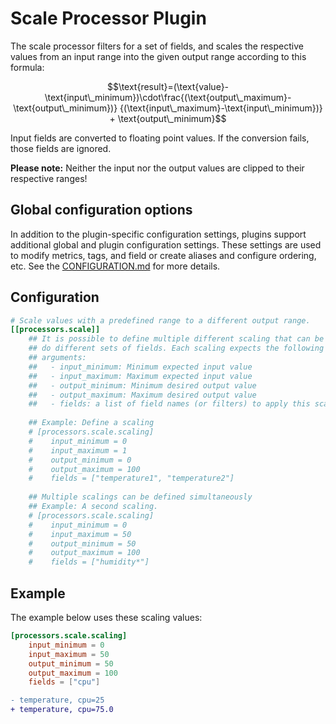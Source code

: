 # Scale Processor Plugin

The scale processor filters for a set of fields,
and scales the respective values from an input range into
the given output range according to this formula:

```math
\text{result}=(\text{value}-\text{input\_minimum})\cdot\frac{(\text{output\_maximum}-\text{output\_minimum})}
{(\text{input\_maximum}-\text{input\_minimum})} +
\text{output\_minimum}
```

Input fields are converted to floating point values.
If the conversion fails, those fields are ignored.

**Please note:** Neither the input nor the output values
are clipped to their respective ranges!

## Global configuration options <!-- @/docs/includes/plugin_config.md -->

In addition to the plugin-specific configuration settings, plugins support
additional global and plugin configuration settings. These settings are used to
modify metrics, tags, and field or create aliases and configure ordering, etc.
See the [CONFIGURATION.md][CONFIGURATION.md] for more details.

[CONFIGURATION.md]: ../../../docs/CONFIGURATION.md#plugins

## Configuration

```toml @sample.conf
# Scale values with a predefined range to a different output range.
[[processors.scale]]
    ## It is possible to define multiple different scaling that can be applied
    ## do different sets of fields. Each scaling expects the following
    ## arguments:
    ##   - input_minimum: Minimum expected input value
    ##   - input_maximum: Maximum expected input value
    ##   - output_minimum: Minimum desired output value
    ##   - output_maximum: Maximum desired output value
    ##   - fields: a list of field names (or filters) to apply this scaling to
    
    ## Example: Define a scaling
    # [processors.scale.scaling]
    #    input_minimum = 0
    #    input_maximum = 1
    #    output_minimum = 0
    #    output_maximum = 100
    #    fields = ["temperature1", "temperature2"]
    
    ## Multiple scalings can be defined simultaneously
    ## Example: A second scaling. 
    # [processors.scale.scaling]
    #    input_minimum = 0
    #    input_maximum = 50
    #    output_minimum = 50
    #    output_maximum = 100
    #    fields = ["humidity*"]
```

## Example

The example below uses these scaling values:

```toml
[processors.scale.scaling]
    input_minimum = 0
    input_maximum = 50
    output_minimum = 50
    output_maximum = 100
    fields = ["cpu"]
```

```diff
- temperature, cpu=25
+ temperature, cpu=75.0
```
